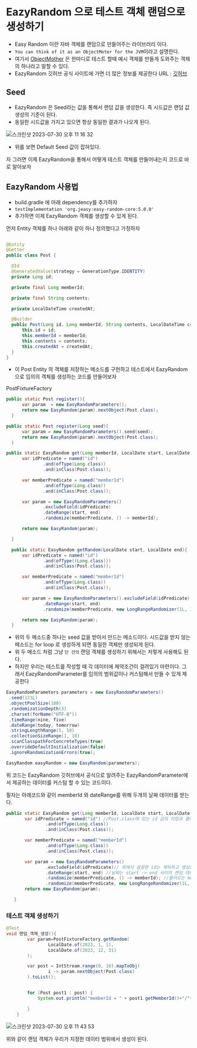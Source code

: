 
# EazyRandom 으로 테스트 객체 랜덤으로 생성하기

 - Easy Random 이란 자바 객체를 랜덤으로 만들어주는 라이브러리 이다.
 - `You can think of it as an ObjectMoter for the JVM`이라고 설명한다.
 - 여기서 [ObjectMother](https://martinfowler.com/bliki/ObjectMother.html) 은 한마디로 테스트 할때 예시 객체를 만들게 도와주는 객체의 하나라고 말할 수 있다.
 - EazyRandom 깃허브 공식 사이트에 가면 더 많은 정보를 제공한다 URL : [깃허브](https://github.com/j-easy/easy-random)



 ## Seed

 - EazyRandom 은 Seed라는 값을 통해서 랜덤 값을 생성한다. 즉 시드값은 랜덤 값 생성의 기준이 된다.
 - 동일한 시드값을 가지고 있으면 항상 동일한 결과가 나오게 된다.

![스크린샷 2023-07-30 오후 11 16 32](https://github.com/russell-seo/TIL/assets/79154652/7cb4b85f-555d-4529-922f-6b27d7b3d407)

 - 위를 보면 Default Seed 값이 잡혀있다.

  자 그러면 이제 EazyRandom을 통해서 어떻게 테스트 객체를 만들어내는지 코드로 바로 알아보자


  ## EazyRandom 사용법

  - build.gradle 에 아래 dependency를 추가하자
  - `testImplementation 'org.jeasy:easy-random-core:5.0.0'`
  - 추가하면 이제 EazyRandom 객체를 생성할 수 있게 된다.
  
  먼저 Entity 객체를 하나 아래와 같이 하나 정의했다고 가정하자

  ~~~java

@Entity
@Getter
public class Post {

    @Id
    @GeneratedValue(strategy = GenerationType.IDENTITY)
    private Long id;

    private final Long memberId;

    private final String contents;

    private LocalDateTime createdAt;

    @Builder
    public Post(Long id, Long memberId, String contents, LocalDateTime createdAt) {
        this.id = id;
        this.memberId = memberId;
        this.contents = contents;
        this.createdAt = createdAt;
    }
}
  ~~~


  - 이 Post Entity 의 객체를 저장하는 메소드를 구현하고 테스트에서 EazyRandom으로 임의의 객체를 생성하는 코드를 만들어보자

  PostFixtureFactory
  ~~~java
  public static Post register(){
        var param  = new EasyRandomParameters();
        return new EasyRandom(param).nextObject(Post.class);
    }

  public static Post register(Long seed){
        var param = new EasyRandomParameters().seed(seed);
        return new EasyRandom(param).nextObject(Post.class);
    }

  public static EasyRandom get(Long memberId, LocalDate start, LocalDate end){
        var idPredicate = named("id")
                .and(ofType(Long.class))
                .and(inClass(Post.class));

        var memberPredicate = named("memberId")
                .and(ofType(Long.class))
                .and(inClass(Post.class));

        var param = new EasyRandomParameters()
                .excludeField(idPredicate)
                .dateRange(start, end)
                .randomize(memberPredicate, () -> memberId);

        return new EasyRandom(param);

    }

    public static EasyRandom getRandom(LocalDate start, LocalDate end){
        var idPredicate = named("id")
                .and(ofType((Long.class)))
                .and(inClass(Post.class));

        var memberPredicate = named("memberId")
                .and(ofType(Long.class))
                .and(inClass(Post.class));

        var param = new EasyRandomParameters().excludeField(idPredicate)
                .dateRange(start, end)
                .randomize(memberPredicate, new LongRangeRandomizer(1L, 10000L));

        return new EasyRandom(param);
    }
  ~~~

  - 위의 두 메소드중 하나는 seed 값을 받아서 만드는 메소드이다. 시드값을 받지 않는 메소드는 for loop 로 생성하게 되면 동일한 객체만 생성되게 된다.
  - 위 두 메소드 처럼 그냥 `단 건의` 랜덤 객체를 생성하기 위해서는 저렇게 사용해도 된다.
  - 하지만 우리는 테스트를 작성할 때 각 데이터에 제약조건이 걸려있기 마련이다. 그래서 EazyRandomParameter를 임의의 범위값이나 커스텀해서 만들 수 있게 제공한다


  ~~~java
  EasyRandomParameters parameters = new EasyRandomParameters()
   .seed(123L)
   .objectPoolSize(100)
   .randomizationDepth(3)
   .charset(forName("UTF-8"))
   .timeRange(nine, five)
   .dateRange(today, tomorrow)
   .stringLengthRange(5, 50)
   .collectionSizeRange(1, 10)
   .scanClasspathForConcreteTypes(true)
   .overrideDefaultInitialization(false)
   .ignoreRandomizationErrors(true);

EasyRandom easyRandom = new EasyRandom(parameters);
  ~~~

  위 코드는 EazyRandom 깃허브에서 공식으로 알려주는 EazyRandomParameter에서 제공하는 데이터를 커스텀 할 수 있는 코드이다.


 필자는 아래코드와 같이 memberId 와 dateRange를 위해 두개의 날짜 데이터를 받는다. 
 
 ~~~java
 public static EasyRandom get(Long memberId, LocalDate start, LocalDate end){
        var idPredicate = named("id") //Post.class에 있는 id 값의 타입과 클래스를 설정해준다.
                .and(ofType(Long.class))
                .and(inClass(Post.class));

        var memberPredicate = named("memberId")
                .and(ofType(Long.class))
                .and(inClass(Post.class));

        var param = new EasyRandomParameters()
                .excludeField(idPredicate)// 위에서 설정한 id는 제외하고 생성한다는 조건이다.
                .dateRange(start, end) //날짜는 start -> end 사이의 랜덤 데이터를 생성
                .randomize(memberPredicate, () -> memberId); //들어오는 memberId 파라미터로 생성하는 함수 
                .randomize(memberPredicate, new LongRangeRandomizer(1L, 10000L)); // 이렇게 Long 데이터 범위도 정할 수 있다.
        return new EasyRandom(param);

    }
 ~~~

### 테스트 객체 생성하기

~~~java
@Test
void 랜덤_객체_생성(){
        var param=PostFixtureFactory.getRandom(
                LocalDate.of(2023, 1, 1),
                LocalDate.of(2023, 12, 31)
        );

        var post = IntStream.range(0, 10).mapToObj(
                i -> param.nextObject(Post.class)
        ).toList();


        for (Post post1 : post) {
            System.out.println("memberId = " + post1.getMemberId()+"/"+ post1.getCreatedAt());

        }
    }
~~~

![스크린샷 2023-07-30 오후 11 43 53](https://github.com/russell-seo/TIL/assets/79154652/dd9df51b-9942-4bee-9130-a913b932d1bf)

위와 같이 랜덤 객체가 우리가 지정한 데이터 범위에서 생성이 된다.
